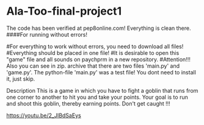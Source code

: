 # Ala-Too-final-project1

The code has been verified at pep8online.com!
Everything is clean there.
####For running without errors!

#For everything to work without errors, you need to download all files!
#Everything should be placed in one file!
#It is desirable to open this "game" file and all sounds on paychprm in a new repository.
#Attention!!! Also you can see in zip. archive that there are two files 'main.py' and 'game.py'. The python-file 'main.py' was a test file! You dont need to install it, just skip.

Description
This is a game in which you have to fight a goblin that runs from one corner to another to hit you and take your points. Your goal is to run and shoot this goblin, thereby earning points.
Don't get caught !!!

https://youtu.be/2_JIBdSaEys


